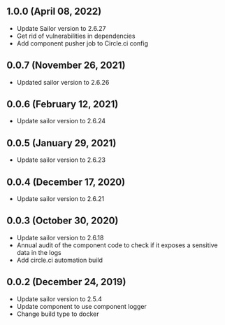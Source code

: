 ## 1.0.0 (April 08, 2022)

* Update Sailor version to 2.6.27
* Get rid of vulnerabilities in dependencies
* Add component pusher job to Circle.ci config

## 0.0.7 (November 26, 2021)

* Updated sailor version to 2.6.26

## 0.0.6 (February 12, 2021)

* Update sailor version to 2.6.24

## 0.0.5 (January 29, 2021)

* Update sailor version to 2.6.23

## 0.0.4 (December 17, 2020)

* Update sailor version to 2.6.21

## 0.0.3 (October 30, 2020)

* Update sailor version to 2.6.18
* Annual audit of the component code to check if it exposes a sensitive data in the logs
* Add circle.ci automation build

## 0.0.2 (December 24, 2019)

* Update sailor version to 2.5.4
* Update component to use component logger
* Change build type to docker
